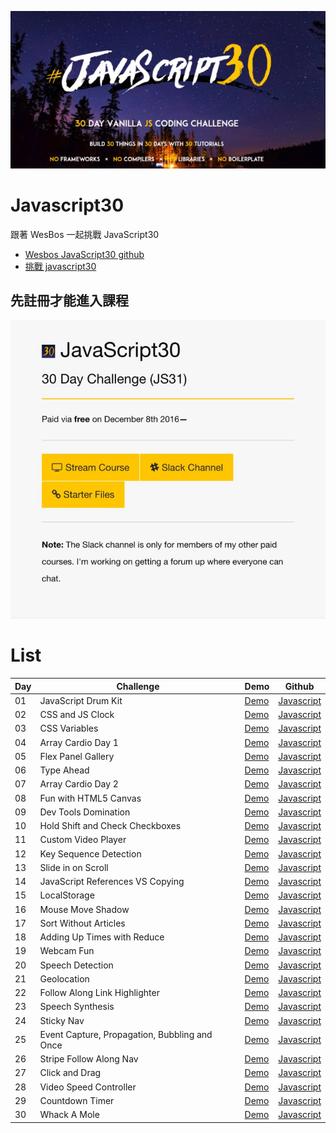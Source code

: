 ![javascript30](images/javascript30_banner.jpg)

# Javascript30
跟著 WesBos 一起挑戰 JavaScript30

* [Wesbos JavaScript30 github](https://github.com/wesbos/JavaScript30)
* [挑戰 javascript30](https://javascript30.com/)

## 先註冊才能進入課程
![stream course](images/challenge_course.jpg)

# List
| Day | Challenge | Demo | Github |
|-----|-----------|------|--------|
| 01 | JavaScript Drum Kit | [Demo](https://jamestong10.github.io/Javascript30/01_JavaScript_Drum_Kit/index.html) | [Javascript](https://github.com/jamestong10/Javascript30/tree/master/01_JavaScript_Drum_Kit)
| 02 | CSS and JS Clock | [Demo](https://jamestong10.github.io/Javascript30/02_CSS_and_JS_Clock/index.html) | [Javascript](https://github.com/jamestong10/Javascript30/tree/master/02_CSS_and_JS_Clock)
| 03 | CSS Variables | [Demo](https://jamestong10.github.io/Javascript30/03_Playing_with_CSS_Variables_and_JS/index.html) | [Javascript](https://github.com/jamestong10/Javascript30/tree/master/03_Playing_with_CSS_Variables_and_JS) |
| 04 | Array Cardio Day 1 | [Demo](https://jamestong10.github.io/Javascript30/04_Array_Cardio_Day_1/index.html) | [Javascript](https://github.com/jamestong10/Javascript30/tree/master/04_Array_Cardio_Day_1) |
| 05 | Flex Panel Gallery | [Demo](https://jamestong10.github.io/Javascript30/05_Flex_Panels_Image_Gallery/index.html) | [Javascript](https://github.com/jamestong10/Javascript30/tree/master/05_Flex_Panels_Image_Gallery) |
| 06 | Type Ahead | [Demo](https://jamestong10.github.io/Javascript30/06_Ajax_Type_Ahead/index.html) | [Javascript](https://github.com/jamestong10/Javascript30/tree/master/06_Ajax_Type_Ahead) |
| 07 | Array Cardio Day 2 | [Demo](https://jamestong10.github.io/Javascript30/07_Array_Cardio_Day_2/index.html) | [Javascript](https://github.com/jamestong10/Javascript30/tree/master/07_Array_Cardio_Day_2) |
| 08 | Fun with HTML5 Canvas | [Demo](https://jamestong10.github.io/Javascript30/08_Fun_with_HTML5_Canvas/index.html) | [Javascript](https://github.com/jamestong10/Javascript30/tree/master/08_Fun_with_HTML5_Canvas) |
| 09 | Dev Tools Domination | [Demo](https://jamestong10.github.io/Javascript30/09_Must_Know_Dev_Tools_Tricks/index.html) | [Javascript](https://github.com/jamestong10/Javascript30/tree/master/09_Must_Know_Dev_Tools_Tricks) |
| 10 | Hold Shift and Check Checkboxes | [Demo](https://jamestong10.github.io/Javascript30/10_Hold_Shift_to_Check_Multiple_Checkboxes/index.html) | [Javascript](https://github.com/jamestong10/Javascript30/tree/master/10_Hold_Shift_to_Check_Multiple_Checkboxes) |
| 11 | Custom Video Player | [Demo](https://jamestong10.github.io/Javascript30/PROJECT/index.html) | [Javascript](https://github.com/jamestong10/Javascript30/tree/master/PROJECT) |
| 12 | Key Sequence Detection | [Demo](https://jamestong10.github.io/Javascript30/PROJECT/index.html) | [Javascript](https://github.com/jamestong10/Javascript30/tree/master/PROJECT)    |
| 13 | Slide in on Scroll | [Demo](https://jamestong10.github.io/Javascript30/PROJECT/index.html) | [Javascript](https://github.com/jamestong10/Javascript30/tree/master/PROJECT) |
| 14 | JavaScript References VS Copying | [Demo](https://jamestong10.github.io/Javascript30/PROJECT/index.html) | [Javascript](https://github.com/jamestong10/Javascript30/tree/master/PROJECT) |
| 15 | LocalStorage | [Demo](https://jamestong10.github.io/Javascript30/PROJECT/index.html) | [Javascript](https://github.com/jamestong10/Javascript30/tree/master/PROJECT) |
| 16 | Mouse Move Shadow | [Demo](https://jamestong10.github.io/Javascript30/PROJECT/index.html) | [Javascript](https://github.com/jamestong10/Javascript30/tree/master/PROJECT) |
| 17 | Sort Without Articles | [Demo](https://jamestong10.github.io/Javascript30/PROJECT/index.html) | [Javascript](https://github.com/jamestong10/Javascript30/tree/master/PROJECT) |
| 18 | Adding Up Times with Reduce | [Demo](https://jamestong10.github.io/Javascript30/PROJECT/index.html) | [Javascript](https://github.com/jamestong10/Javascript30/tree/master/PROJECT) |
| 19 | Webcam Fun | [Demo](https://jamestong10.github.io/Javascript30/PROJECT/index.html) | [Javascript](https://github.com/jamestong10/Javascript30/tree/master/PROJECT) |
| 20 | Speech Detection | [Demo](https://jamestong10.github.io/Javascript30/PROJECT/index.html) | [Javascript](https://github.com/jamestong10/Javascript30/tree/master/PROJECT) |
| 21 | Geolocation | [Demo](https://jamestong10.github.io/Javascript30/PROJECT/index.html) | [Javascript](https://github.com/jamestong10/Javascript30/tree/master/PROJECT)  |
| 22 | Follow Along Link Highlighter | [Demo](https://jamestong10.github.io/Javascript30/PROJECT/index.html) | [Javascript](https://github.com/jamestong10/Javascript30/tree/master/PROJECT) |
| 23 | Speech Synthesis | [Demo](https://jamestong10.github.io/Javascript30/PROJECT/index.html) | [Javascript](https://github.com/jamestong10/Javascript30/tree/master/PROJECT) |
| 24 | Sticky Nav | [Demo](https://jamestong10.github.io/Javascript30/PROJECT/index.html) | [Javascript](https://github.com/jamestong10/Javascript30/tree/master/PROJECT) |
| 25 | Event Capture, Propagation, Bubbling and Once | [Demo](https://jamestong10.github.io/Javascript30/PROJECT/index.html) | [Javascript](https://github.com/jamestong10/Javascript30/tree/master/PROJECT) |
| 26 | Stripe Follow Along Nav | [Demo](https://jamestong10.github.io/Javascript30/PROJECT/index.html) | [Javascript](http://github.com/jamestong10/Javascript30/tree/master/PROJECT) |
| 27 | Click and Drag | [Demo](https://jamestong10.github.io/Javascript30/PROJECT/index.html) | [Javascript](http://github.com/jamestong10/Javascript30/tree/master/PROJECT) |
| 28 | Video Speed Controller | [Demo](https://jamestong10.github.io/Javascript30/PROJECT/index.html) | [Javascript](http://github.com/jamestong10/Javascript30/tree/master/PROJECT) |
| 29 | Countdown Timer | [Demo](https://jamestong10.github.io/Javascript30/PROJECT/index.html) | [Javascript](http://github.com/jamestong10/Javascript30/tree/master/PROJECT) |
| 30 | Whack A Mole  | [Demo](https://jamestong10.github.io/Javascript30/PROJECT/index.html) | [Javascript](http://github.com/jamestong10/Javascript30/tree/master/PROJECT) |
